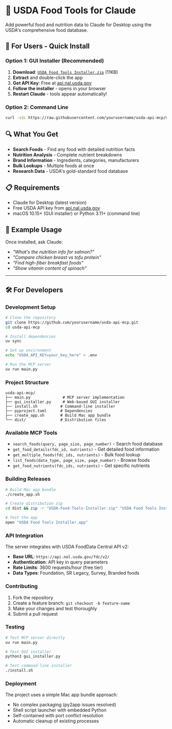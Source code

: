 # 🍎 USDA Food Tools for Claude

Add powerful food and nutrition data to Claude for Desktop using the USDA's comprehensive food database.

## 🚀 For Users - Quick Install

### Option 1: GUI Installer (Recommended)
1. **Download**: [`USDA Food Tools Installer.zip`](https://github.com/rpassafaro/usda-api-mcp/releases/latest) (11KB)
2. **Extract** and double-click the app
3. **Get API Key**: Free at [api.nal.usda.gov](https://fdc.nal.usda.gov/api-key-signup)
4. **Follow the installer** - opens in your browser
5. **Restart Claude** - tools appear automatically!

### Option 2: Command Line
```bash
curl -sSL https://raw.githubusercontent.com/yourusername/usda-api-mcp/main/install.sh | bash
```

## 🔍 What You Get

- **Search Foods** - Find any food with detailed nutrition facts
- **Nutrition Analysis** - Complete nutrient breakdowns  
- **Brand Information** - Ingredients, categories, manufacturers
- **Bulk Lookups** - Multiple foods at once
- **Research Data** - USDA's gold-standard food database

## 📋 Requirements

- Claude for Desktop (latest version)
- Free USDA API key from [api.nal.usda.gov](https://api.nal.usda.gov/signup)
- macOS 10.15+ (GUI installer) or Python 3.11+ (command line)

## 💬 Example Usage

Once installed, ask Claude:
- *"What's the nutrition info for salmon?"*
- *"Compare chicken breast vs tofu protein"*
- *"Find high-fiber breakfast foods"*
- *"Show vitamin content of spinach"*

---

## 🛠️ For Developers

### Development Setup

```bash
# Clone the repository
git clone https://github.com/yourusername/usda-api-mcp.git
cd usda-api-mcp

# Install dependencies
uv sync

# Set up environment
echo "USDA_API_KEY=your_key_here" > .env

# Run the MCP server
uv run main.py
```

### Project Structure

```
usda-api-mcp/
├── main.py              # MCP server implementation
├── gui_installer.py     # Web-based GUI installer
├── install.sh          # Command-line installer
├── pyproject.toml      # Dependencies
├── create_app.sh       # Build Mac app bundle
└── dist/               # Distribution files
```

### Available MCP Tools

- `search_foods(query, page_size, page_number)` - Search food database
- `get_food_details(fdc_id, nutrients)` - Get detailed food information
- `get_multiple_foods(fdc_ids, nutrients)` - Bulk food lookup
- `list_foods(data_type, page_size, page_number)` - Browse foods
- `get_food_nutrients(fdc_ids, nutrients)` - Get specific nutrients

### Building Releases

```bash
# Build Mac app bundle
./create_app.sh

# Create distribution zip
cd dist && zip -r "USDA-Food-Tools-Installer.zip" "USDA Food Tools Installer.app"

# Test the app
open "USDA Food Tools Installer.app"
```

### API Integration

The server integrates with USDA FoodData Central API v2:
- **Base URL**: `https://api.nal.usda.gov/fdc/v2/`
- **Authentication**: API key in query parameters
- **Rate Limits**: 3600 requests/hour (free tier)
- **Data Types**: Foundation, SR Legacy, Survey, Branded foods

### Contributing

1. Fork the repository
2. Create a feature branch: `git checkout -b feature-name`
3. Make your changes and test thoroughly
4. Submit a pull request

### Testing

```bash
# Test MCP server directly
uv run main.py

# Test GUI installer
python3 gui_installer.py

# Test command-line installer
./install.sh
```

### Deployment

The project uses a simple Mac app bundle approach:
- No complex packaging (py2app issues resolved)
- Shell script launcher with embedded Python
- Self-contained with port conflict resolution
- Automatic cleanup of existing processes
